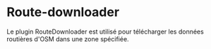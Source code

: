 # Route-downloader
Le plugin RouteDownloader est utilisé pour télécharger les données routières d'OSM dans une zone spécifiée.
